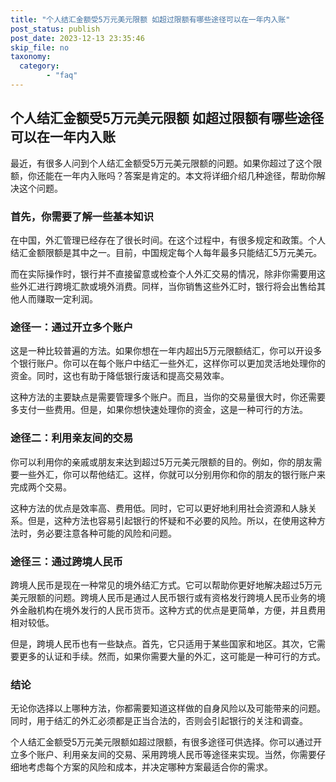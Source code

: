 ```yaml
---
title: "个人结汇金额受5万元美元限额 如超过限额有哪些途径可以在一年内入账"
post_status: publish
post_date: 2023-12-13 23:35:46
skip_file: no
taxonomy:
  category:
        - "faq"
---
```


## 个人结汇金额受5万元美元限额 如超过限额有哪些途径可以在一年内入账

最近，有很多人问到个人结汇金额受5万元美元限额的问题。如果你超过了这个限额，你还能在一年内入账吗？答案是肯定的。本文将详细介绍几种途径，帮助你解决这个问题。

### 首先，你需要了解一些基本知识

在中国，外汇管理已经存在了很长时间。在这个过程中，有很多规定和政策。个人结汇金额限额是其中之一。目前，中国规定每个人每年最多只能结汇5万元美元。

而在实际操作时，银行并不直接留意或检查个人外汇交易的情况，除非你需要用这些外汇进行跨境汇款或境外消费。同样，当你销售这些外汇时，银行将会出售给其他人而赚取一定利润。

### 途径一：通过开立多个账户

这是一种比较普遍的方法。如果你想在一年内超出5万元限额结汇，你可以开设多个银行账户。你可以在每个账户中结汇一些外汇，这样你可以更加灵活地处理你的资金。同时，这也有助于降低银行废话和提高交易效率。

这种方法的主要缺点是需要管理多个账户。而且，当你的交易量很大时，你还需要多支付一些费用。但是，如果你想快速处理你的资金，这是一种可行的方法。

### 途径二：利用亲友间的交易

你可以利用你的亲戚或朋友来达到超过5万元美元限额的目的。例如，你的朋友需要一些外汇，你可以帮他结汇。这样，你就可以分别用你和你的朋友的银行账户来完成两个交易。

这种方法的优点是效率高、费用低。同时，它可以更好地利用社会资源和人脉关系。但是，这种方法也容易引起银行的怀疑和不必要的风险。所以，在使用这种方法时，务必要注意各种可能的风险和问题。

### 途径三：通过跨境人民币

跨境人民币是现在一种常见的境外结汇方式。它可以帮助你更好地解决超过5万元美元限额的问题。跨境人民币是通过人民币银行或有资格发行跨境人民币业务的境外金融机构在境外发行的人民币货币。这种方式的优点是更简单，方便，并且费用相对较低。

但是，跨境人民币也有一些缺点。首先，它只适用于某些国家和地区。其次，它需要更多的认证和手续。然而，如果你需要大量的外汇，这可能是一种可行的方式。

### 结论

无论你选择以上哪种方法，你都需要知道这样做的自身风险以及可能带来的问题。同时，用于结汇的外汇必须都是正当合法的，否则会引起银行的关注和调查。

个人结汇金额受5万元美元限额如超过限额，有很多途径可供选择。你可以通过开立多个账户、利用亲友间的交易、采用跨境人民币等途径来实现。当然，你需要仔细地考虑每个方案的风险和成本，并决定哪种方案最适合你的需求。
